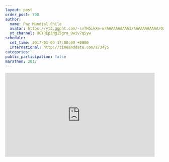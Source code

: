 ```yaml
---
layout: post
order_post: 790
author:
  name: Paz Mundial Chile
  avatar: https://yt3.ggpht.com/-svTH5ikXe-w/AAAAAAAAAAI/AAAAAAAAAAA/QazZfsUO7Ek/s88-c-k-no-mo-rj-c0xffffff/photo.jpg
  yt_channel: UCYREpZNgI5gra_Dwiv7q5yw
schedule:
  cet_time: 2017-01-09 17:00:00 +0000
  international: http://timeanddate.com/s/34y5
categories:
public_participation: false
marathon: 2017
---
```

<iframe width="475" height="267" src="https://www.youtube.com/embed/mnakQlI77Hg" frameborder="0" allowfullscreen></iframe>
